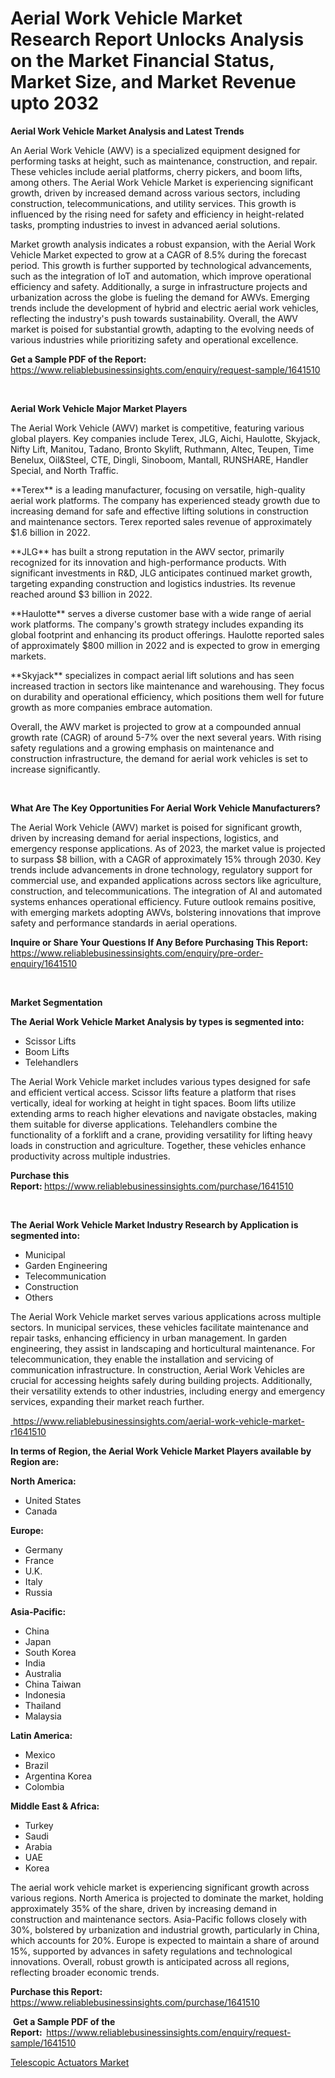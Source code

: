 <p><h1>Aerial Work Vehicle Market Research Report Unlocks Analysis on the Market Financial Status, Market Size, and Market Revenue upto 2032</h1></p><p><strong>Aerial Work Vehicle Market Analysis and Latest Trends</strong></p>
<p><p>An Aerial Work Vehicle (AWV) is a specialized equipment designed for performing tasks at height, such as maintenance, construction, and repair. These vehicles include aerial platforms, cherry pickers, and boom lifts, among others. The Aerial Work Vehicle Market is experiencing significant growth, driven by increased demand across various sectors, including construction, telecommunications, and utility services. This growth is influenced by the rising need for safety and efficiency in height-related tasks, prompting industries to invest in advanced aerial solutions.</p><p>Market growth analysis indicates a robust expansion, with the Aerial Work Vehicle Market expected to grow at a CAGR of 8.5% during the forecast period. This growth is further supported by technological advancements, such as the integration of IoT and automation, which improve operational efficiency and safety. Additionally, a surge in infrastructure projects and urbanization across the globe is fueling the demand for AWVs. Emerging trends include the development of hybrid and electric aerial work vehicles, reflecting the industry's push towards sustainability. Overall, the AWV market is poised for substantial growth, adapting to the evolving needs of various industries while prioritizing safety and operational excellence.</p></p>
<p><strong>Get a Sample PDF of the Report:&nbsp;</strong> <a href="https://www.reliablebusinessinsights.com/enquiry/request-sample/1641510?utm_campaign=2468&utm_medium=2&utm_source=Github&utm_content=ia&utm_term=22022025&utm_id=aerial-work-vehicle">https://www.reliablebusinessinsights.com/enquiry/request-sample/1641510</a></p>
<p>&nbsp;</p>
<p><strong>Aerial Work Vehicle Major Market Players</strong></p>
<p><p>The Aerial Work Vehicle (AWV) market is competitive, featuring various global players. Key companies include Terex, JLG, Aichi, Haulotte, Skyjack, Nifty Lift, Manitou, Tadano, Bronto Skylift, Ruthmann, Altec, Teupen, Time Benelux, Oil&Steel, CTE, Dingli, Sinoboom, Mantall, RUNSHARE, Handler Special, and North Traffic. </p><p>**Terex** is a leading manufacturer, focusing on versatile, high-quality aerial work platforms. The company has experienced steady growth due to increasing demand for safe and effective lifting solutions in construction and maintenance sectors. Terex reported sales revenue of approximately $1.6 billion in 2022.</p><p>**JLG** has built a strong reputation in the AWV sector, primarily recognized for its innovation and high-performance products. With significant investments in R&D, JLG anticipates continued market growth, targeting expanding construction and logistics industries. Its revenue reached around $3 billion in 2022.</p><p>**Haulotte** serves a diverse customer base with a wide range of aerial work platforms. The company's growth strategy includes expanding its global footprint and enhancing its product offerings. Haulotte reported sales of approximately $800 million in 2022 and is expected to grow in emerging markets.</p><p>**Skyjack** specializes in compact aerial lift solutions and has seen increased traction in sectors like maintenance and warehousing. They focus on durability and operational efficiency, which positions them well for future growth as more companies embrace automation.</p><p>Overall, the AWV market is projected to grow at a compounded annual growth rate (CAGR) of around 5-7% over the next several years. With rising safety regulations and a growing emphasis on maintenance and construction infrastructure, the demand for aerial work vehicles is set to increase significantly.</p></p>
<p>&nbsp;</p>
<p><strong>What Are The Key Opportunities For Aerial Work Vehicle Manufacturers?</strong></p>
<p><p>The Aerial Work Vehicle (AWV) market is poised for significant growth, driven by increasing demand for aerial inspections, logistics, and emergency response applications. As of 2023, the market value is projected to surpass $8 billion, with a CAGR of approximately 15% through 2030. Key trends include advancements in drone technology, regulatory support for commercial use, and expanded applications across sectors like agriculture, construction, and telecommunications. The integration of AI and automated systems enhances operational efficiency. Future outlook remains positive, with emerging markets adopting AWVs, bolstering innovations that improve safety and performance standards in aerial operations.</p></p>
<p><strong>Inquire or Share Your Questions If Any Before Purchasing This Report:</strong> <a href="https://www.reliablebusinessinsights.com/enquiry/pre-order-enquiry/1641510?utm_campaign=2468&utm_medium=2&utm_source=Github&utm_content=ia&utm_term=22022025&utm_id=aerial-work-vehicle">https://www.reliablebusinessinsights.com/enquiry/pre-order-enquiry/1641510</a></p>
<p>&nbsp;</p>
<p><strong>Market Segmentation</strong></p>
<p><strong>The Aerial Work Vehicle Market Analysis by types is segmented into:</strong></p>
<p><ul><li>Scissor Lifts</li><li>Boom Lifts</li><li>Telehandlers</li></ul></p>
<p><p>The Aerial Work Vehicle market includes various types designed for safe and efficient vertical access. Scissor lifts feature a platform that rises vertically, ideal for working at height in tight spaces. Boom lifts utilize extending arms to reach higher elevations and navigate obstacles, making them suitable for diverse applications. Telehandlers combine the functionality of a forklift and a crane, providing versatility for lifting heavy loads in construction and agriculture. Together, these vehicles enhance productivity across multiple industries.</p></p>
<p><strong>Purchase this Report:&nbsp;</strong><a href="https://www.reliablebusinessinsights.com/purchase/1641510?utm_campaign=2468&utm_medium=2&utm_source=Github&utm_content=ia&utm_term=22022025&utm_id=aerial-work-vehicle">https://www.reliablebusinessinsights.com/purchase/1641510</a></p>
<p>&nbsp;</p>
<p><strong>The Aerial Work Vehicle Market Industry Research by Application is segmented into:</strong></p>
<p><ul><li>Municipal</li><li>Garden Engineering</li><li>Telecommunication</li><li>Construction</li><li>Others</li></ul></p>
<p><p>The Aerial Work Vehicle market serves various applications across multiple sectors. In municipal services, these vehicles facilitate maintenance and repair tasks, enhancing efficiency in urban management. In garden engineering, they assist in landscaping and horticultural maintenance. For telecommunication, they enable the installation and servicing of communication infrastructure. In construction, Aerial Work Vehicles are crucial for accessing heights safely during building projects. Additionally, their versatility extends to other industries, including energy and emergency services, expanding their market reach further.</p></p>
<p><a href="https://www.reliablebusinessinsights.com/aerial-work-vehicle-market-r1641510?utm_campaign=2468&utm_medium=2&utm_source=Github&utm_content=ia&utm_term=22022025&utm_id=aerial-work-vehicle">&nbsp;https://www.reliablebusinessinsights.com/aerial-work-vehicle-market-r1641510</a></p>
<p><strong>In terms of Region, the Aerial Work Vehicle Market Players available by Region are:</strong></p>
<p>
    <p> <strong> North America: </strong>
        <ul>
            <li>United States</li>
            <li>Canada</li>
        </ul>
        </p> 
    <p> <strong> Europe: </strong>
        <ul>
            <li>Germany</li>
            <li>France</li>
            <li>U.K.</li>
            <li>Italy</li>
            <li>Russia</li>
        </ul>
        </p> 
    <p> <strong> Asia-Pacific: </strong>
        <ul>
            <li>China</li>
            <li>Japan</li>
            <li>South Korea</li>
            <li>India</li>
            <li>Australia</li>
            <li>China Taiwan</li>
            <li>Indonesia</li>
            <li>Thailand</li>
            <li>Malaysia</li>
        </ul>
        </p> 
    <p> <strong> Latin America: </strong>
        <ul>
            <li>Mexico</li>
            <li>Brazil</li>
            <li>Argentina Korea</li>
            <li>Colombia</li>
        </ul>
        </p> 
    <p> <strong> Middle East & Africa: </strong>
        <ul>
            <li>Turkey</li>
            <li>Saudi</li>
            <li>Arabia</li>
            <li>UAE</li>
            <li>Korea</li>
        </ul>
    </p>
    </p>
<p><p>The aerial work vehicle market is experiencing significant growth across various regions. North America is projected to dominate the market, holding approximately 35% of the share, driven by increasing demand in construction and maintenance sectors. Asia-Pacific follows closely with 30%, bolstered by urbanization and industrial growth, particularly in China, which accounts for 20%. Europe is expected to maintain a share of around 15%, supported by advances in safety regulations and technological innovations. Overall, robust growth is anticipated across all regions, reflecting broader economic trends.</p></p>
<p><strong>Purchase this Report: </strong><a href="https://www.reliablebusinessinsights.com/purchase/1641510?utm_campaign=2468&utm_medium=2&utm_source=Github&utm_content=ia&utm_term=22022025&utm_id=aerial-work-vehicle">https://www.reliablebusinessinsights.com/purchase/1641510</a></p>
<p>&nbsp;<strong>Get a Sample PDF of the Report:&nbsp;&nbsp;</strong><a href="https://www.reliablebusinessinsights.com/enquiry/request-sample/1641510?utm_campaign=2468&utm_medium=2&utm_source=Github&utm_content=ia&utm_term=22022025&utm_id=aerial-work-vehicle">https://www.reliablebusinessinsights.com/enquiry/request-sample/1641510</a></p>
<p><strong></strong></p>
<p><p><a href="https://github.com/barnickclara79/Market-Research-Report-List-1/blob/main/telescopic-actuators-market.md?utm_campaign=2468&utm_medium=2&utm_source=Github&utm_content=ia&utm_term=22022025&utm_id=aerial-work-vehicle">Telescopic Actuators Market</a></p></p>